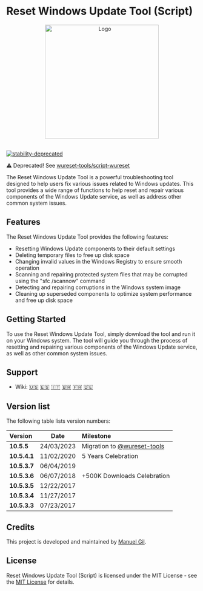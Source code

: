 # Reset Windows Update Tool (Script)

<div align="center">
	<a href="https://wureset.com/">
		<img src="https://www.wureset.com/assets/images/logo.png" alt="Logo" height="300" width="300">
	</a>
</div>
<br />

[![stability-deprecated](https://img.shields.io/badge/stability-deprecated-red.svg)]()

⚠ Deprecated! See [wureset-tools/script-wureset](https://github.com/wureset-tools/script-wureset)

The Reset Windows Update Tool is a powerful troubleshooting tool designed to help users fix various issues related to Windows updates. This tool provides a wide range of functions to help reset and repair various components of the Windows Update service, as well as address other common system issues.

## Features

The Reset Windows Update Tool provides the following features:

- Resetting Windows Update components to their default settings
- Deleting temporary files to free up disk space
- Changing invalid values in the Windows Registry to ensure smooth operation
- Scanning and repairing protected system files that may be corrupted using the "sfc /scannow" command
- Detecting and repairing corruptions in the Windows system image
- Cleaning up superseded components to optimize system performance and free up disk space

## Getting Started

To use the Reset Windows Update Tool, simply download the tool and run it on your Windows system. The tool will guide you through the process of resetting and repairing various components of the Windows Update service, as well as other common system issues.

## Support

- Wiki: [:us:] [:es:] [:it:] [:brazil:] [:fr:] [:de:]

## Version list

The following table lists version numbers:

| Version | Date | Milestone |
|:---|:---:|:---|
| **10.5.5** | 24/03/2023 | Migration to [@wureset-tools](https://github.com/wureset-tools) |
| **10.5.4.1** | 11/02/2020 | 5 Years Celebration |
| **10.5.3.7** | 06/04/2019 | |
| **10.5.3.6** | 06/07/2018 | +500K Downloads Celebration |
| **10.5.3.5** | 12/22/2017 | |
| **10.5.3.4** | 11/27/2017 | |
| **10.5.3.3** | 07/23/2017 | |


## Credits

This project is developed and maintained by [Manuel Gil](https://github.com/ManuelGil).

## License

Reset Windows Update Tool (Script) is licensed under the MIT License - see the [MIT License](https://opensource.org/licenses/MIT) for details.

[:us:]: https://github.com/ManuelGil/Reset-Windows-Update-Tool/wiki
[:es:]: https://github.com/ManuelGil/Reset-Windows-Update-Tool/wiki/Home-%5Bes%5D
[:it:]: https://github.com/ManuelGil/Reset-Windows-Update-Tool/wiki/Home-%5Bit%5D
[:brazil:]: https://github.com/ManuelGil/Reset-Windows-Update-Tool/wiki/Home-%5Bbr%5D
[:fr:]: https://github.com/ManuelGil/Reset-Windows-Update-Tool/wiki/Home-%5Bfr%5D
[:de:]: https://github.com/ManuelGil/Reset-Windows-Update-Tool/wiki/Home-%5Bde%5D
